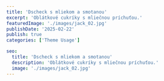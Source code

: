 ```yaml
---
title: 'Dscheck s mliekom a smotanou'
excerpt: 'Oblátkové cukríky s mliečnou príchuťou.'
featuredImage: './images/jack_02.jpg'
publishDate: '2025-02-22'
publish: true
categories: ['Theme Usage']

seo:
  title: 'Dscheck s mliekom a smotanou'
  description: 'Oblátkové cukríky s mliečnou príchuťou.'
  image: './images/jack_02.jpg'
---
```

